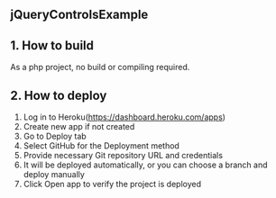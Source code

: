 ## jQueryControlsExample ##

## 1. How to build ##
As a php project, no build or compiling required.


## 2. How to deploy ##
1. Log in to Heroku(https://dashboard.heroku.com/apps)
2. Create new app if not created
2. Go to Deploy tab
3. Select GitHub for the Deployment method
4. Provide necessary Git repository URL and credentials
5. It will be deployed automatically, or you can choose a branch and deploy manually
6. Click Open app to verify the project is deployed
